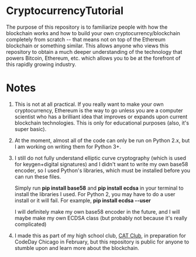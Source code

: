 # CryptocurrencyTutorial
The purpose of this repository is to familiarize people with how the blockchain works and how to build your own cryptocurrency/blockchain
completely from scratch -- that means not on top of the Ethereum blockchain or something similar. This allows anyone who views this
repository to obtain a much deeper understanding of the technology that powers Bitcoin, Ethereum, etc. which allows you to be at the
forefront of this rapidly growing industry.

# Notes
1. This is not at all practical. If you really want to make your own cryptocurrency, Ethereum is the way to go unless you
are a computer scientist who has a brilliant idea that improves or expands upon current blockchain technologies. This is only for
educational purposes (also, it's super basic).

2. At the moment, almost all of the code can only be run on Python 2.x, but I am working on writing them for Python 3+.

3. I still do not fully understand elliptic curve cryptography (which is used for keygen+digital signatures) and I didn't want to write my
   own base58 encoder, so I used Python's libraries, which must be installed before you can run these files.
   
   Simply run **pip install base58** and **pip install ecdsa** in your terminal to install the libraries I used.
   For Python 2, you may have to do a user install or it will fail. For example, **pip install ecdsa --user**
   
   I will definitely make my own base58 encoder in the future, and I will maybe make my own ECDSA class (but probably not because it's
   really complicated)

4. I made this as part of my high school club, [CAT Club](https://github.com/wl-acsl), in preparation for CodeDay Chicago in February, but this repository is public for anyone to stumble upon and learn more about the blockchain.
